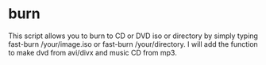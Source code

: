 burn
====

This script allows you to burn to CD or DVD iso or directory by simply typing fast-burn /your/image.iso or fast-burn /your/directory. I will add the function to make dvd from avi/divx and music CD from mp3. 
